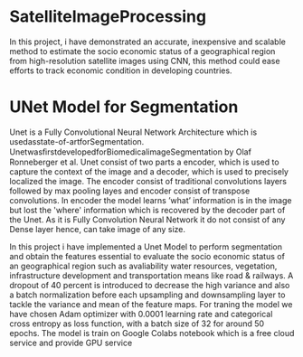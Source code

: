 # SatelliteImageProcessing

In this project, i have demonstrated an accurate, inexpensive and scalable method to estimate the socio economic status of a geographical region from high-resolution satellite images using CNN, this method could ease efforts to track economic condition in developing countries. 

# UNet Model for Segmentation
Unet is a Fully Convolutional Neural Network Architecture which is usedasstate-of-artforSegmentation. UnetwasﬁrstdevelopedforBiomedicalimageSegmentation by Olaf Ronneberger et al. Unet consist of two parts a encoder, which is used to capture the context of the image and a decoder, which is used to precisely localized the image. The encoder consist of traditional convolutions layers followed by max pooling layes and encoder consist of transpose convolutions. In encoder the model learns ’what’ information is in the image but lost the 'where' information which is recovered by the decoder part of the Unet. As it is Fully Convolution Neural Network it do not consist of any Dense layer hence, can take image of any size. 

In this project i have implemented a Unet Model to perform segmentation and obtain the features essential to evaluate the socio economic status of an geographical region such as avaliability water resources, vegetation, infrastructure development and transportation means like road & railways. A dropout of 40 percent is introduced to decrease the high variance and also a batch normalization before each upsampling and downsampling layer to tackle the variance and mean of the feature maps. For traning the model we have chosen Adam optimizer with 0.0001 learning rate and categorical cross entropy as loss function, with a batch size of 32 for around 50 epochs. The model is train on Google Colabs notebook which is a free cloud service and provide GPU service



